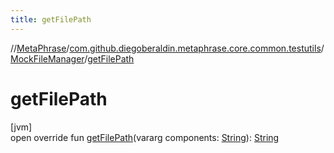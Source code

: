 ```yaml
---
title: getFilePath
---
```

//[MetaPhrase](../../../index.html)/[com.github.diegoberaldin.metaphrase.core.common.testutils](../index.html)/[MockFileManager](index.html)/[getFilePath](get-file-path.html)



# getFilePath



[jvm]\
open override fun [getFilePath](get-file-path.html)(vararg components: [String](https://kotlinlang.org/api/latest/jvm/stdlib/kotlin/-string/index.html)): [String](https://kotlinlang.org/api/latest/jvm/stdlib/kotlin/-string/index.html)




